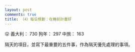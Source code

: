 ```yaml
---
layout: post
comments: true
title: （4）每日規劃：在睡前計畫好
---
```


:astonished: 義大利： 730 狗年： 297 中旅： 163


隔天的項目，並寫下最重要的五件事，作為隔天優先處理的事項。
